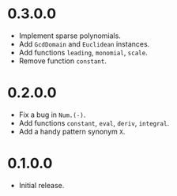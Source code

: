 # 0.3.0.0

* Implement sparse polynomials.
* Add `GcdDomain` and `Euclidean` instances.
* Add functions `leading`, `monomial`, `scale`.
* Remove function `constant`.

# 0.2.0.0

* Fix a bug in `Num.(-)`.
* Add functions `constant`, `eval`, `deriv`, `integral`.
* Add a handy pattern synonym `X`.

# 0.1.0.0

* Initial release.
